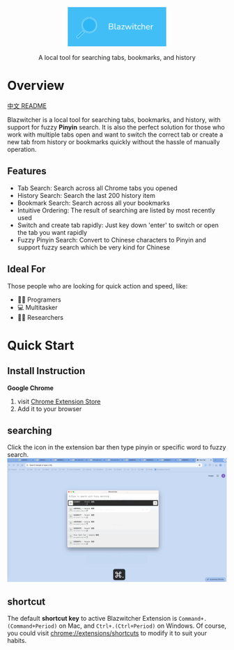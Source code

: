 <div align="center">
    <a href="#" target="_blank">
    <img src="./docs/1400_560.png" alt="mito-logo" height="90">
    </a>
    <p>A local tool for searching tabs, bookmarks, and history</p>
</div>


# Overview
[中文 README](./docs/README_zh.md)

Blazwitcher is a local tool for searching tabs, bookmarks, and history, with support for fuzzy **Pinyin** search. It is also the perfect solution for those who work with multiple tabs open and want to switch the correct tab or create a new tab from history or bookmarks quickly without the hassle of manually operation.

## Features
- Tab Search: Search across all Chrome tabs you opened
- History Search: Search the last 200 history item
- Bookmark Search: Search across all your bookmarks
- Intuitive Ordering: The result of searching are listed by most recently used
- Switch and create tab rapidly: Just key down 'enter' to switch or open the tab you want rapidly
- Fuzzy Pinyin Search: Convert to Chinese characters to Pinyin and support fuzzy search which be very kind for Chinese

## Ideal For
Those people who are looking for quick action and speed, like:
- 🧑‍💻 Programers
- 💻 Multitasker
- 🏄🏻 Researchers


# Quick Start
## Install Instruction
**Google Chrome**
1.  visit [Chrome Extension Store](https://chrome.google.com/webstore/detail/fjgablnemienkegdnbihhemebmmonihg)
2.  Add it to your browser

## searching
Click the icon in the extension bar then type pinyin or specific word to fuzzy search.
![landing](./docs/landing.gif)

## shortcut
The default **shortcut key** to active Blazwitcher Extension is `Command+.(Command+Period)` on Mac, and `Ctrl+.(Ctrl+Period)` on Windows. Of course, you could visit [chrome://extensions/shortcuts](chrome://extensions/shortcuts) to modify it to suit your habits.
